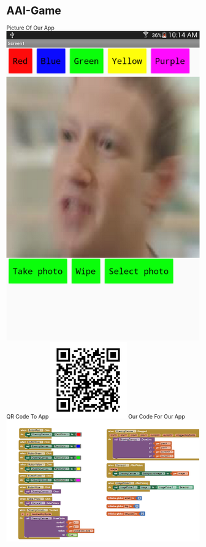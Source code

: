 # AAI-Game

Picture Of Our App
<img src="https://github.com/Linson132/AAI-Game/blob/master/Screenshot_2019-11-18-10-14-54.png" alt="App Picture">
QR Code To App
![qr](https://github.com/Linson132/AAI-Game/blob/master/App%20Iventor.png)
Our Code For Our App
![code](https://github.com/Linson132/AAI-Game/blob/master/Capture.PNG)
